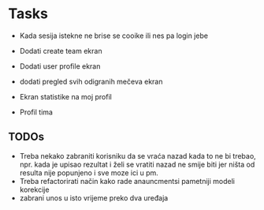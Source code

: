 # Tasks
- Kada sesija istekne ne brise se cooike ili nes pa login jebe
- Dodati create team ekran
- Dodati user profile ekran
- dodati pregled svih odigranih mečeva ekran

- Ekran statistike na moj profil
- Profil tima

## TODOs

- Treba nekako zabraniti korisniku da se vraća nazad kada to ne bi trebao, npr. kada je upisao rezultat i želi se
  vratiti nazad ne smije biti jer ništa od resulta nije popunjeno i sve moze ici u pm.
- Treba refactorirati način kako rade anauncmentsi pametniji modeli korekcije
- zabrani unos u isto vrijeme preko dva uređaja
